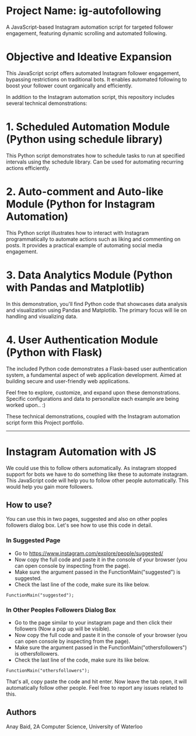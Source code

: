 # Project Name: ig-autofollowing
A JavaScript-based Instagram automation script for targeted follower engagement, featuring dynamic scrolling and automated following.

# Objective and Ideative Expansion
This JavaScript script offers automated Instagram follower engagement, bypassing restrictions on traditional bots. It enables automated following to boost your follower count organically and efficiently.

In addition to the Instagram automation script, this repository includes several technical demonstrations: 

# 1. Scheduled Automation Module (Python using schedule library)
This Python script demonstrates how to schedule tasks to run at specified intervals using the schedule library. Can be used for automating recurring actions efficiently.

# 2. Auto-comment and Auto-like Module (Python for Instagram Automation)
This Python script illustrates how to interact with Instagram programmatically to automate actions such as liking and commenting on posts. It provides a practical example of automating social media engagement.

# 3. Data Analytics Module (Python with Pandas and Matplotlib)
In this demonstration, you'll find Python code that showcases data analysis and visualization using Pandas and Matplotlib. The primary focus will lie on handling and visualizing data.

# 4. User Authentication Module (Python with Flask)
The included Python code demonstrates a Flask-based user authentication system, a fundamental aspect of web application development. Aimed at building secure and user-friendly web applications.

Feel free to explore, customize, and expand upon these demonstrations. Specific configurations and data to personalize each example are being worked upon.. :) 

These technical demonstrations, coupled with the Instagram automation script form this Project portfolio. 

*************************************************************************************************************************************************************************************

# Instagram Automation with JS

We could use this to follow others automatically. As instagram stopped support for bots we have to do something like these to automate instagram. This JavaScript code will help you to follow other people automatically. This would help you gain more followers.
## How to use?
You can use this in two pages, suggested and also on other poples followers dialog box. Let's see how to use this code in detail.

### In Suggested Page
* Go to https://www.instagram.com/explore/people/suggested/
* Now copy the full code and paste it in the console of your browser (you can open console by inspecting from the page).
* Make sure the argument passed in the FunctionMain("suggested") is suggested.
* Check the last line of the code, make sure its like below.
```
FunctionMain("suggested");
```

### In Other Peoples Followers Dialog Box
* Go to the page similar to your instagram page and then click their followers (Now a pop up will be visible).
* Now copy the full code and paste it in the console of your browser (you can open console by inspecting from the page).
* Make sure the argument passed in the FunctionMain("othersfollowers") is othersfollowers.
* Check the last line of the code, make sure its like below.
```
FunctionMain("othersfollowers");
```

That's all, copy paste the code and hit enter. Now leave the tab open, it will automatically follow other people.
Feel free to report any issues related to this.

## Authors
Anay Baid, 2A Computer Science, University of Waterloo

